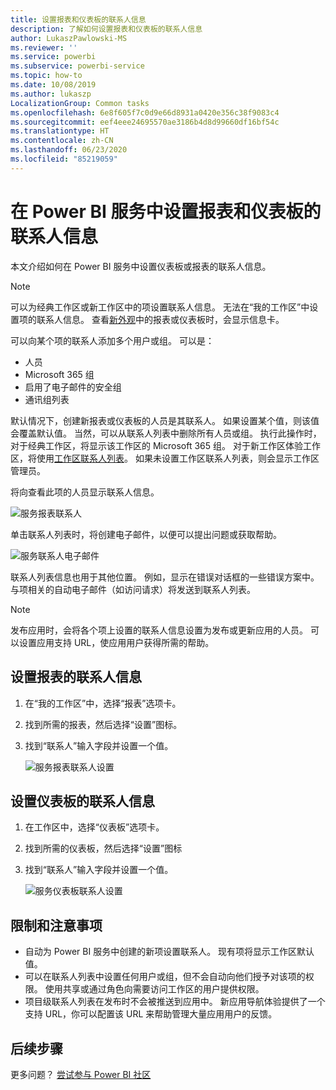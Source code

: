 ```yaml
---
title: 设置报表和仪表板的联系人信息
description: 了解如何设置报表和仪表板的联系人信息
author: LukaszPawlowski-MS
ms.reviewer: ''
ms.service: powerbi
ms.subservice: powerbi-service
ms.topic: how-to
ms.date: 10/08/2019
ms.author: lukaszp
LocalizationGroup: Common tasks
ms.openlocfilehash: 6e8f605f7c0d9e66d8931a0420e356c38f9083c4
ms.sourcegitcommit: eef4eee24695570ae3186b4d8d99660df16bf54c
ms.translationtype: HT
ms.contentlocale: zh-CN
ms.lasthandoff: 06/23/2020
ms.locfileid: "85219059"
---
```

# <a name="set-contact-information-for-reports-and-dashboards-in-the-power-bi-service"></a>在 Power BI 服务中设置报表和仪表板的联系人信息
本文介绍如何在 Power BI 服务中设置仪表板或报表的联系人信息。

> [!NOTE]
> 可以为经典工作区或新工作区中的项设置联系人信息。 无法在“我的工作区”中设置项的联系人信息。 查看[新外观](../consumer/service-new-look.md)中的报表或仪表板时，会显示信息卡。

可以向某个项的联系人添加多个用户或组。 可以是：
* 人员
* Microsoft 365 组
* 启用了电子邮件的安全组
* 通讯组列表

默认情况下，创建新报表或仪表板的人员是其联系人。 如果设置某个值，则该值会覆盖默认值。 当然，可以从联系人列表中删除所有人员或组。 执行此操作时，对于经典工作区，将显示该工作区的 Microsoft 365 组。 对于新工作区体验工作区，将使用[工作区联系人列表](../collaborate-share/service-create-the-new-workspaces.md#create-a-contact-list)。 如果未设置工作区联系人列表，则会显示工作区管理员。

将向查看此项的人员显示联系人信息。 

 ![服务报表联系人](media/service-item-contact/service-report-contact.png)

单击联系人列表时，将创建电子邮件，以便可以提出问题或获取帮助。 

 ![服务联系人电子邮件](media/service-item-contact/service-contact-email.png)
 
联系人列表信息也用于其他位置。 例如，显示在错误对话框的一些错误方案中。 与项相关的自动电子邮件（如访问请求）将发送到联系人列表。 

> [!NOTE]
> 发布应用时，会将各个项上设置的联系人信息设置为发布或更新应用的人员。 可以设置应用支持 URL，使应用用户获得所需的帮助。

## <a name="set-contact-information-for-a-report"></a>设置报表的联系人信息
1. 在“我的工作区”中，选择“报表”选项卡。
2. 找到所需的报表，然后选择“设置”图标。
3. 找到“联系人”输入字段并设置一个值。

     ![服务报表联系人设置](media/service-item-contact/service-report-contact-setting.png)

## <a name="set-contact-information-for-a-dashboard"></a>设置仪表板的联系人信息
1. 在工作区中，选择“仪表板”选项卡。
2. 找到所需的仪表板，然后选择“设置”图标
3. 找到“联系人”输入字段并设置一个值。

     ![服务仪表板联系人设置](media/service-item-contact/service-dashboard-contact-setting.png)

## <a name="limitations-and-considerations"></a>限制和注意事项
* 自动为 Power BI 服务中创建的新项设置联系人。 现有项将显示工作区默认值。
* 可以在联系人列表中设置任何用户或组，但不会自动向他们授予对该项的权限。 使用共享或通过角色向需要访问工作区的用户提供权限。 
* 项目级联系人列表在发布时不会被推送到应用中。 新应用导航体验提供了一个支持 URL，你可以配置该 URL 来帮助管理大量应用用户的反馈。


## <a name="next-steps"></a>后续步骤

更多问题？ [尝试参与 Power BI 社区](https://community.powerbi.com/)
